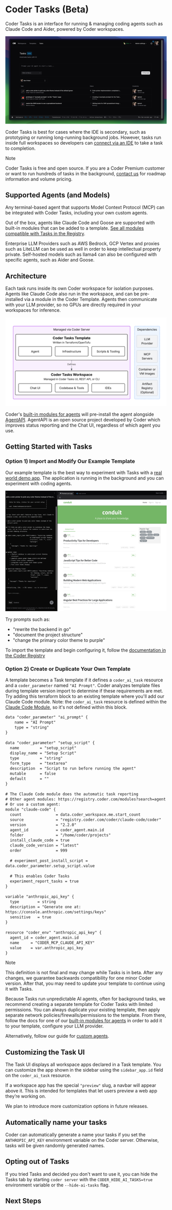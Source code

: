 # Coder Tasks (Beta)

Coder Tasks is an interface for running & managing coding agents such as Claude Code and Aider, powered by Coder workspaces.

![Tasks UI](../images/guides/ai-agents/tasks-ui.png)

Coder Tasks is best for cases where the IDE is secondary, such as prototyping or running long-running background jobs. However, tasks run inside full workspaces so developers can [connect via an IDE](../user-guides/workspace-access) to take a task to completion.

> [!NOTE]
> Coder Tasks is free and open source. If you are a Coder Premium customer or want to run hundreds of tasks in the background, [contact us](https://coder.com/contact) for roadmap information and volume pricing.

## Supported Agents (and Models)

Any terminal-based agent that supports Model Context Protocol (MCP) can be integrated with Coder Tasks, including your own custom agents.

Out of the box, agents like Claude Code and Goose are supported with built-in modules that can be added to a template. [See all modules compatible with Tasks in the Registry](https://registry.coder.com/modules?search=tag%3Atasks).

Enterprise LLM Providers such as AWS Bedrock, GCP Vertex and proxies such as LiteLLM can be used as well in order to keep intellectual property private. Self-hosted models such as llama4 can also be configured with specific agents, such as Aider and Goose.

## Architecture

Each task runs inside its own Coder workspace for isolation purposes. Agents like Claude Code also run in the workspace, and can be pre-installed via a module in the Coder Template. Agents then communicate with your LLM provider, so no GPUs are directly required in your workspaces for inference.

![High-Level Architecture](../images/guides/ai-agents/architecture-high-level.png)

Coder's [built-in modules for agents](https://registry.coder.com/modules?search=tag%3Atasks) will pre-install the agent alongside [AgentAPI](https://github.com/coder/agentapi). AgentAPI is an open source project developed by Coder which improves status reporting and the Chat UI, regardless of which agent you use.

## Getting Started with Tasks

### Option 1&rpar; Import and Modify Our Example Template

Our example template is the best way to experiment with Tasks with a [real world demo app](https://github.com/gothinkster/realworld). The application is running in the background and you can experiment with coding agents.

![Tasks UI with realworld app](../images/guides/ai-agents/realworld-ui.png)

Try prompts such as:

- "rewrite the backend in go"
- "document the project structure"
- "change the primary color theme to purple"

To import the template and begin configuring it, follow the [documentation in the Coder Registry](https://registry.coder.com/templates/coder-labs/tasks-docker)

### Option 2&rpar; Create or Duplicate Your Own Template

A template becomes a Task template if it defines a `coder_ai_task` resource and a `coder_parameter` named `"AI Prompt"`. Coder analyzes template files during template version import to determine if these requirements are met. Try adding this terraform block to an existing template where you'll add our Claude Code module. Note: the `coder_ai_task` resource is defined within the [Claude Code Module](https://registry.coder.com/modules/coder/claude-code?tab=readme), so it's not defined within this block.

```hcl
data "coder_parameter" "ai_prompt" {
    name = "AI Prompt"
    type = "string"
}

data "coder_parameter" "setup_script" {
  name         = "setup_script"
  display_name = "Setup Script"
  type         = "string"
  form_type    = "textarea"
  description  = "Script to run before running the agent"
  mutable      = false
  default      = ""
}

# The Claude Code module does the automatic task reporting
# Other agent modules: https://registry.coder.com/modules?search=agent
# Or use a custom agent:  
module "claude-code" {
  count               = data.coder_workspace.me.start_count
  source              = "registry.coder.com/coder/claude-code/coder"
  version             = "2.2.0"
  agent_id            = coder_agent.main.id
  folder              = "/home/coder/projects"
  install_claude_code = true
  claude_code_version = "latest"
  order               = 999

  # experiment_post_install_script = data.coder_parameter.setup_script.value

  # This enables Coder Tasks
  experiment_report_tasks = true
}

variable "anthropic_api_key" {
  type        = string
  description = "Generate one at: https://console.anthropic.com/settings/keys"
  sensitive   = true
}

resource "coder_env" "anthropic_api_key" {
  agent_id = coder_agent.main.id
  name     = "CODER_MCP_CLAUDE_API_KEY"
  value    = var.anthropic_api_key
}
```

> [!NOTE]
> This definition is not final and may change while Tasks is in beta. After any changes, we guarantee backwards compatibility for one minor Coder version. After that, you may need to update your template to continue using it with Tasks.

Because Tasks run unpredictable AI agents, often for background tasks, we recommend creating a separate template for Coder Tasks with limited permissions. You can always duplicate your existing template, then apply separate network policies/firewalls/permissions to the template. From there, follow the docs for one of our [built-in modules for agents](https://registry.coder.com/modules?search=tag%3Atasks) in order to add it to your template, configure your LLM provider.

Alternatively, follow our guide for [custom agents](./custom-agents.md).

## Customizing the Task UI

The Task UI displays all workspace apps declared in a Task template. You can customize the app shown in the sidebar using the `sidebar_app.id` field on the `coder_ai_task` resource.

If a workspace app has the special `"preview"` slug, a navbar will appear above it. This is intended for templates that let users preview a web app they’re working on.

We plan to introduce more customization options in future releases.

## Automatically name your tasks

Coder can automatically generate a name your tasks if you set the `ANTHROPIC_API_KEY` environment variable on the Coder server. Otherwise, tasks will be given randomly generated names.

## Opting out of Tasks

If you tried Tasks and decided you don't want to use it, you can hide the Tasks tab by starting `coder server` with the `CODER_HIDE_AI_TASKS=true` environment variable or the `--hide-ai-tasks` flag.

## Next Steps

<children></children>

